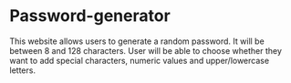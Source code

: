 # Password-generator

This website allows users to generate a random password.
It will be between 8 and 128 characters.
User will be able to choose whether they want to add special characters, numeric values and upper/lowercase letters.
